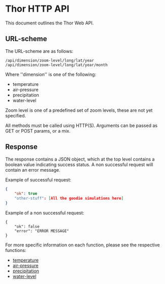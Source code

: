 # Thor HTTP API

This document outlines the Thor Web API.

## URL-scheme

The URL-scheme are as follows:

```
/api/dimension/zoom-level/long/lat/year
/api/dimension/zoom-level/long/lat/year/month
```

Where ''dimension'' is one of the following: 

- temperature
- air-pressure
- precipitation
- water-level

Zoom level is one of a predefined set of zoom levels, these are not yet specified.

All methods must be called using HTTP(S). Arguments can be passed as GET or POST params, or a mix.

## Response

The response contains a JSON object, which at the top level contains a boolean value indicating success status. A non successful request will contain an error message. 

Example of successful request:

```json
{
    "ok": true
    "other-stuff": [All the goodie simulations here]
}
```

Example of a non successful request: 

```
{
    "ok": false
    "error": "ERROR MESSAGE"
}
```

For more specific information on each function, please see the respective functions:

- [temperature](temperature.md)
- [air-pressure](air-pressure.md)
- [precipitation](precipitation.md)
- [water-level](water-level.md)

